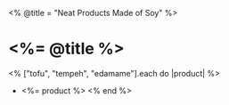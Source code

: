 <% @title = "Neat Products Made of Soy" %>

# <%= @title %>

<% ["tofu", "tempeh", "edamame"].each do |product| %>
- <%= product %>
<% end %>
